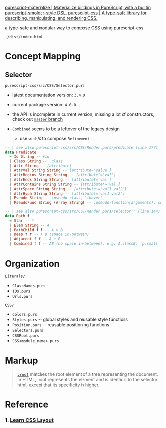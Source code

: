 [purescript-materialize | Materialize bindings in PureScript, with a builtin purescript-smolder-style DSL.](https://github.com/yehzhang/purescript-materialize)
[purescript-css | A type-safe library for describing, manipulating, and rendering CSS.](https://pursuit.purescript.org/packages/purescript-css/)

a type-safe and modular way to compose CSS using purescript-css

`./dist/index.html`

# Concept Mapping

## Selector

`purescript-css/src/CSS/Selector.purs`

- latest documentation version: `3.4.0`
- current package version: `4.0.0`
- the API is incomplete in current version, missing a lot of constructors, check out [`master` branch](https://github.com/slamdata/purescript-css/blob/master/src/CSS/Selector.purs)

- `Combined` seems to be a leftover of the legacy design
  - use `with`/`&` to compose `Refinement`

```haskell
-- | see also purescript-css/src/CSS/Render.purs/predicate (line 177)
data Predicate
  = Id String -- #id
  | Class String -- .class
  | Attr String -- [attribute]
  | AttrVal String String -- [attribute='value']
  | AttrBegins String String -- [attribute^='val']
  | AttrEnds String String -- [attribute$='val']
  | AttrContains String String -- [attribute*='val']
  | AttrSpace String String -- [attribute~='val1 val2']
  | AttrHyph String String -- [attribute|='val1-val2']
  | Pseudo String -- :pseudo-class, ':hover'
  | PseudoFunc String (Array String) -- :pseudo-function(arguments), currently no instance built around this abstraction yet

-- | see also purescript-css/src/CSS/Render.purs/selector'' (line 144)
data Path f
  = Star -- *
  | Elem String -- A
  | PathChild f f -- A > B
  | Deep f f -- A B (space in-between)
  | Adjacent f f -- A + B
  | Combined f f -- AB (no space in-between), e.g. A.classB, 'p.small'
```
# Organization

`Literals/`
- `ClassNames.purs`
- `IDs.purs`
- `Urls.purs`

`CSS/`
- `Colors.purs`
- `Styles.purs` -- global styles and reusable style functions
- `Position.purs` -- reusable positioning functions
- `Selectors.purs`
- `CSSRoot.purs`
- `CSS<module_name>.purs`

# Markup

> [`:root`](https://developer.mozilla.org/en-US/docs/Web/CSS/:root)
> matches the root element of a tree representing the document. In HTML, :root represents the <html> element and is identical to the selector html, except that its specificity is higher.

# Reference

### 1. [Learn CSS Layout](http://learnlayout.com/)

